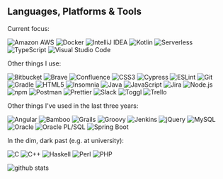 <!--
**kaije/kaije** is a ✨ _special_ ✨ repository because its `README.md` (this file) appears on your GitHub profile.

Here are some ideas to get you started:

- 🔭 I’m currently working on ...
- 🌱 I’m currently learning ...
- 👯 I’m looking to collaborate on ...
- 🤔 I’m looking for help with ...
- 💬 Ask me about ...
- 📫 How to reach me: ...
- 😄 Pronouns: ...
- ⚡ Fun fact: ...
-->

## Languages, Platforms & Tools

Current focus:

<p>  
  <img alt="Amazon AWS" src="https://img.shields.io/badge/Amazon AWS-232F3E?logo=amazon-aws&logoColor=white&style=for-the-badge" />
  <img alt="Docker" src="https://img.shields.io/badge/Docker-2496ED?logo=docker&logoColor=white&style=for-the-badge" />  
  <img alt="IntelliJ IDEA" src="https://img.shields.io/badge/IntelliJ IDEA-000000?logo=intellij-idea&logoColor=white&style=for-the-badge" />   
  <img alt="Kotlin" src="https://img.shields.io/badge/Kotlin-0095D5?logo=kotlin&logoColor=white&style=for-the-badge" />  
  <img alt="Serverless" src="https://img.shields.io/badge/Serverless-FD5750?logo=serverless&logoColor=white&style=for-the-badge" />   
  <img alt="TypeScript" src="https://img.shields.io/badge/TypeScript-007ACC?logo=typescript&logoColor=white&style=for-the-badge" />   
  <img alt="Visual Studio Code" src="https://img.shields.io/badge/Visual Studio Code-007ACC?logo=visual-studio-code&logoColor=white&style=for-the-badge" />
</p>

Other things I use:

<p>
  <img alt="Bitbucket" src="https://img.shields.io/badge/Bitbucket-0052CC?logo=bitbucket&logoColor=white&style=for-the-badge" />    
  <img alt="Brave" src="https://img.shields.io/badge/Brave-FB542B?logo=brave&logoColor=white&style=for-the-badge" />  
  <img alt="Confluence" src="https://img.shields.io/badge/Confluence-172B4D?logo=confluence&logoColor=white&style=for-the-badge" />   
  <img alt="CSS3" src="https://img.shields.io/badge/CSS3-1572B6?logo=css3&logoColor=white&style=for-the-badge" />    
  <img alt="Cypress" src="https://img.shields.io/badge/Cypress-17202C?logo=cypress&logoColor=white&style=for-the-badge" />
  <img alt="ESLint" src="https://img.shields.io/badge/ESLint-4B32C3?logo=eslint&logoColor=white&style=for-the-badge" />  
  <img alt="Git" src="https://img.shields.io/badge/Git-F05032?logo=git&logoColor=white&style=for-the-badge" />  
  <img alt="Gradle" src="https://img.shields.io/badge/Gradle-02303A?logo=gradle&logoColor=white&style=for-the-badge" />     
  <img alt="HTML5" src="https://img.shields.io/badge/HTML5-E34F26?logo=html5&logoColor=white&style=for-the-badge" />  
  <img alt="Insomnia" src="https://img.shields.io/badge/Insomnia-5849BE?logo=insomnia&logoColor=white&style=for-the-badge" />   
  <img alt="Java" src="https://img.shields.io/badge/Java-007396?logo=java&logoColor=white&style=for-the-badge" />  
  <img alt="JavaScript" src="https://img.shields.io/badge/JavaScript-F7DF1E?logo=javascript&logoColor=white&style=for-the-badge" />   
  <img alt="Jira" src="https://img.shields.io/badge/Jira-0052CC?logo=jira&logoColor=white&style=for-the-badge" />   
  <img alt="Node.js" src="https://img.shields.io/badge/Node.js-339933?logo=Node.js&logoColor=white&style=for-the-badge" />  
  <img alt="npm" src="https://img.shields.io/badge/NPM-CB3837?logo=NPM&logoColor=white&style=for-the-badge" />
  <img alt="Postman" src="https://img.shields.io/badge/Postman-FF6C37?logo=postman&logoColor=white&style=for-the-badge" />   
  <img alt="Prettier" src="https://img.shields.io/badge/Prettier-F7B93E?logo=prettier&logoColor=white&style=for-the-badge" />  
  <img alt="Slack" src="https://img.shields.io/badge/Slack-4A154B?logo=slack&logoColor=white&style=for-the-badge" />   
  <img alt="Toggl" src="https://img.shields.io/badge/Toggl-E01B22?logo=toggl&logoColor=white&style=for-the-badge" />     
  <img alt="Trello" src="https://img.shields.io/badge/Trello-0079BF?logo=trello&logoColor=white&style=for-the-badge" />     
</p>

Other things I've used in the last three years:

<p> 
  <img alt="Angular" src="https://img.shields.io/badge/Angular-DD0031?logo=angular&logoColor=white&style=for-the-badge" /> 
  <img alt="Bamboo" src="https://img.shields.io/badge/Bamboo-0052CC?logo=bamboo&logoColor=white&style=for-the-badge" />   
  <img alt="Grails" src="https://img.shields.io/badge/Grails-green?logo=c++&logoColor=white&style=for-the-badge" />
  <img alt="Groovy" src="https://img.shields.io/badge/Groovy-4298B8?logo=groovy&logoColor=white&style=for-the-badge" />   
  <img alt="Jenkins" src="https://img.shields.io/badge/Jenkins-D24939?logo=jenkins&logoColor=white&style=for-the-badge" />     
  <img alt="jQuery" src="https://img.shields.io/badge/jQuery-0769AD?logo=jquery&logoColor=white&style=for-the-badge" /> 
  <img alt="MySQL" src="https://img.shields.io/badge/mysql-4479A1?logo=mysql&logoColor=white&style=for-the-badge" />   
  <img alt="Oracle" src="https://img.shields.io/badge/Oracle-F80000?logo=oracle&logoColor=white&style=for-the-badge" />   
  <img alt="Oracle PL/SQL" src="https://img.shields.io/badge/Oracle PL/SQL-F80000?logo=oracle&logoColor=white&style=for-the-badge" />  
  <img alt="Spring Boot" src="https://img.shields.io/badge/Spring Boot-6DB33F?logo=Spring&logoColor=white&style=for-the-badge" />      
</p>

In the dim, dark past (e.g. at university):

<p> 
  <img alt="C" src="https://img.shields.io/badge/C-A8B9CC?logo=c&logoColor=white&style=for-the-badge" /> 
  <img alt="C++" src="https://img.shields.io/badge/C++-00599C?logo=c-plus-plus&logoColor=white&style=for-the-badge" />
  <img alt="Haskell" src="https://img.shields.io/badge/Haskell-5D4F85?logo=haskell&logoColor=white&style=for-the-badge" />     
  <img alt="Perl" src="https://img.shields.io/badge/Perl-39457E?logo=perl&logoColor=white&style=for-the-badge" />     
  <img alt="PHP" src="https://img.shields.io/badge/PHP-777BB4?logo=php&logoColor=white&style=for-the-badge" />      
</p>

<!-- ![Top languages](https://github-readme-stats.vercel.app/api/top-langs/?username=kaije&theme=vue-dark) -->

![github stats](https://github-readme-stats.vercel.app/api?username=kaije&theme=vue-dark&show_icons=true&count_private=true)
